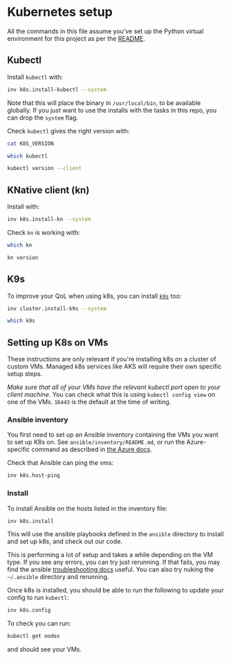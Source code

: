 # Kubernetes setup

All the commands in this file assume you've set up the Python virtual
environment for this project as per the [README](README.md).

## Kubectl

Install `kubectl` with:

```bash
inv k8s.install-kubectl --system
```

Note that this will place the binary in `/usr/local/bin`, to be available
globally. If you just want to use the installs with the tasks in this repo, you
can drop the `system` flag.

Check `kubectl` gives the right version with:

```bash
cat K8S_VERSION

which kubectl

kubectl version --client
```

## KNative client (kn)

Install with:

```bash
inv k8s.install-kn --system
```

Check `kn` is working with:

```bash
which kn

kn version
```

## K9s

To improve your QoL when using k8s, you can install
[`k9s`](https://github.com/derailed/k9s) too:

```bash
inv cluster.install-k9s --system

which k9s
```

## Setting up K8s on VMs

These instructions are only relevant if you're installing k8s on a cluster of
custom VMs. Managed k8s services like AKS will require their own specific setup
steps.

*Make sure that all of your VMs have the relevant kubectl port open to your
client machine*. You can check what this is using `kubectl config view` on one
of the VMs. `16443` is the default at the time of writing.

### Ansible inventory

You first need to set up an Ansible inventory containing the VMs you want to set
up K8s on. See `ansible/inventory/README.md`, or run the Azure-specific command
as described in [the Azure docs](docs/azure.md).

Check that Ansible can ping the vms:

```bash
inv k8s.host-ping
```

### Install

To install Ansible on the hosts listed in the inventory file:

```bash
inv k8s.install
```

This will use the ansible playbooks defined in the `ansible` directory to
install and set up k8s, and check out our code.

This is performing a lot of setup and takes a while depending on the VM type.
If you see any errors, you can try just rerunning. If that fails, you may find
the ansible [troubleshooting
docs](https://docs.ansible.com/ansible/latest/user_guide/playbooks_startnstep.html#)
useful. You can also try nuking the `~/.ansible` directory and rerunning.

Once k8s is installed, you should be able to run the following to update your
config to run `kubectl`:

```bash
inv k8s.config
```

To check you can run:

```bash
kubectl get nodes
```

and should see your VMs.
